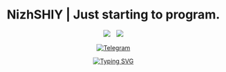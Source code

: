 <h1 align="center">
  NizhSHIY | Just starting to program.
</h1>


<p align="center">
  <img src="https://camo.githubusercontent.com/ffa7b120ef5eca755e9a119e96882fe9743634dec1970a0c8076907390c9c989/68747470733a2f2f736b696c6c69636f6e732e6465762f69636f6e733f693d6373" style="margin-right:5px;">
  <img src="https://camo.githubusercontent.com/3083bb2a86bf87e14fd25feb6fa77f609c4ae32d0d50fe87610b4fd612a038cf/68747470733a2f2f736b696c6c69636f6e732e6465762f69636f6e733f693d7673636f6465" style="margin-left:5px;">
</p>

<p align="center">
  <a href="https://t.me/Dobricokoriginal" target="_blank">
  <img 
    src="https://img.shields.io/badge/-Telegram-0088cc?style=flat-square&logo=telegram" 
    alt="Telegram"
    style="border: none;"
  />
</a>
</p>

<p align="center">
  <a href="https://git.io/typing-svg"><img src="https://readme-typing-svg.demolab.com?font=Fira+Code&pause=1000&color=F7F7F7&width=435&lines=Console.WriteLine(%22Hello%2C+World!%22)" alt="Typing SVG" /></a>
</p>
